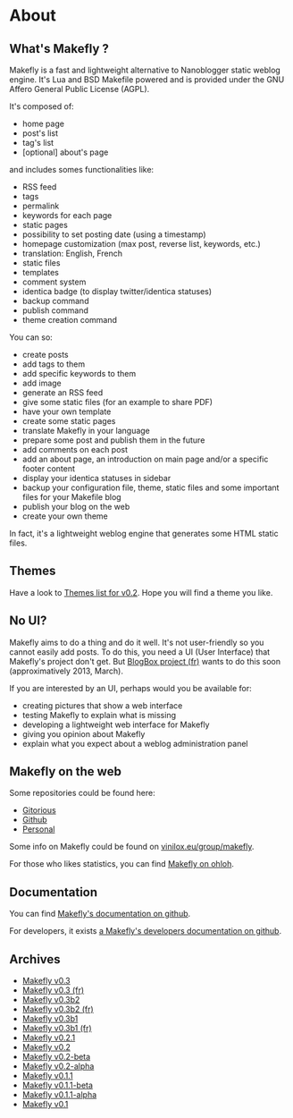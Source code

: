 # About

## What's Makefly ?

Makefly is a fast and lightweight alternative to Nanoblogger static weblog engine. It's Lua and BSD Makefile powered and is provided under the GNU Affero General Public License (AGPL).

It's composed of:

* home page
* post's list
* tag's list
* [optional] about's page

and includes somes functionalities like:

* RSS feed
* tags
* permalink
* keywords for each page
* static pages
* possibility to set posting date (using a timestamp)
* homepage customization (max post, reverse list, keywords, etc.)
* translation: English, French
* static files
* templates
* comment system
* identica badge (to display twitter/identica statuses)
* backup command
* publish command
* theme creation command

You can so:

* create posts
* add tags to them
* add specific keywords to them
* add image
* generate an RSS feed
* give some static files (for an example to share PDF)
* have your own template
* create some static pages
* translate Makefly in your language
* prepare some post and publish them in the future
* add comments on each post
* add an about page, an introduction on main page and/or a specific footer content
* display your identica statuses in sidebar
* backup your configuration file, theme, static files and some important files for your Makefile blog
* publish your blog on the web
* create your own theme

In fact, it's a lightweight weblog engine that generates some HTML static files.

## Themes

Have a look to [Themes list for v0.2](${BLOG_URL}/${POSTDIR_NAME}/theme_list_v0_2.html). Hope you will find a theme you like.

## No UI?

Makefly aims to do a thing and do it well. It's not user-friendly so you cannot easily add posts. To do this, you need a UI (User Interface) that Makefly's project don't get. But [BlogBox project (fr)](http://blogbox.depotoi.re "Learn more on BlogBox project") wants to do this soon (approximatively 2013, March).

If you are interested by an UI, perhaps would you be available for:

  * creating pictures that show a web interface
  * testing Makefly to explain what is missing
  * developing a lightweight web interface for Makefly
  * giving you opinion about Makefly
  * explain what you expect about a weblog administration panel

## Makefly on the web

Some repositories could be found here:

  * [Gitorious](http://gitorious.org/makefly/ "Read more about Makefly on Gitorious")
  * [Github](https://github.com/blankoworld/makefly "Read more about Makefly on Github")
  * [Personal](http://git.dossmann.net/blogbox/makefly.git/ "My personal repository for Makefly")

Some info on Makefly could be found on [vinilox.eu/group/makefly](http://vinilox.eu/group/makefly "Go to makefly's group on Identi.ca").

For those who likes statistics, you can find [Makefly on ohloh](http://www.ohloh.net/p/makefly "Have more stats about Makefly project").

## Documentation

You can find [Makefly's documentation on github](https://github.com/blankoworld/makefly/blob/master/doc/README.md "Learn more about Makefly").

For developers, it exists [a Makefly's developers documentation on github](https://github.com/blankoworld/makefly-devtools/blob/master/doc/DEV.README.md "Learn more about Makefly for developers").

## Archives

  * [Makefly v0.3](${BLOG_URL}/makefly_0.3.zip)
  * [Makefly v0.3 (fr)](${BLOG_URL}/makefly_0.3_fr.zip)
  * [Makefly v0.3b2](${BLOG_URL}/makefly_0.3b2.zip)
  * [Makefly v0.3b2 (fr)](${BLOG_URL}/makefly_0.3b2_fr.zip)
  * [Makefly v0.3b1](${BLOG_URL}/makefly_0.3b1.zip)
  * [Makefly v0.3b1 (fr)](${BLOG_URL}/makefly_0.3b1_fr.zip)
  * [Makefly v0.2.1](${BLOG_URL}/makefly_0.2.1.zip)
  * [Makefly v0.2](${BLOG_URL}/makefly_0.2.zip)
  * [Makefly v0.2-beta](${BLOG_URL}/makefly_0.2-beta.zip)
  * [Makefly v0.2-alpha](${BLOG_URL}/makefly_0.2-alpha.zip)
  * [Makefly v0.1.1](${BLOG_URL}/makefly_0.1.1.zip)
  * [Makefly v0.1.1-beta](${BLOG_URL}/makefly_0.1.1-beta.zip)
  * [Makefly v0.1.1-alpha](${BLOG_URL}/makefly_0.1.1-alpha.zip)
  * [Makefly v0.1](${BLOG_URL}/makefly_0.1.zip)
